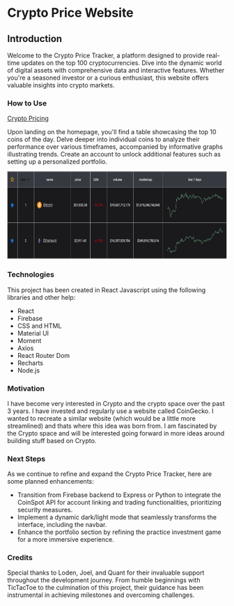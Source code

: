 # Crypto Price Website

## Introduction

Welcome to the Crypto Price Tracker, a platform designed to provide real-time updates on the top 100 cryptocurrencies. Dive into the dynamic world of digital assets with comprehensive data and interactive features. Whether you're a seasoned investor or a curious enthusiast, this website offers valuable insights into crypto markets.

### How to Use
[Crypto Pricing](https://ceegecrypto.firebaseapp.com/)

Upon landing on the homepage, you'll find a table showcasing the top 10 coins of the day. Delve deeper into individual coins to analyze their performance over various timeframes, accompanied by informative graphs illustrating trends. Create an account to unlock additional features such as setting up a personalized portfolio.

<p align='center'>
    <img src="image.png" width="600" height="200" alt="Crypto Price Tracker Screenshot"/>
</p>

### Technologies

This project has been created in React Javascript using the following libraries and other help:
- React
- Firebase
- CSS and HTML
- Material UI
- Moment
- Axios
- React Router Dom
- Recharts
- Node.js

### Motivation

I have become very interested in Crypto and the crypto space over the past 3 years. I have invested and regularly use a website
called CoinGecko. I wanted to recreate a similar website (which would be a little more streamlined) and thats where this idea was
born from. I am fascinated by the Crypto space and will be interested going forward in more ideas around building stuff based on
Crypto.

### Next Steps

As we continue to refine and expand the Crypto Price Tracker, here are some planned enhancements:

- Transition from Firebase backend to Express or Python to integrate the CoinSpot API for account linking and trading functionalities, prioritizing security measures.
- Implement a dynamic dark/light mode that seamlessly transforms the interface, including the navbar.
- Enhance the portfolio section by refining the practice investment game for a more immersive experience.

### Credits

Special thanks to Loden, Joel, and Quant for their invaluable support throughout the development journey. From humble beginnings with TicTacToe to the culmination of this project, their guidance has been instrumental in achieving milestones and overcoming challenges.
